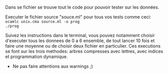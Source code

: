 Dans se fichier se trouve tout le code pour pouvoir tester sur les données.

Executer le fichier source "souce.ml" pour tous vos tests comme ceci:  
    `ocamlc unix.cma source.ml -o prog`  
    `./prog`  

Suivez les instructions dans le terminal, vous pouvez notamment choisir d'executer tous les donnees de 0 a 6 ensemble, de tout lancer 10 fois et faire une moyenne ou de choisir deux fichier en particulier.
Ces executions se font sur les trois methodes: arbres compresses avec lettres, avec indices et programmation dynamique.
- Ne pas faire attentions aux warnings ;)

